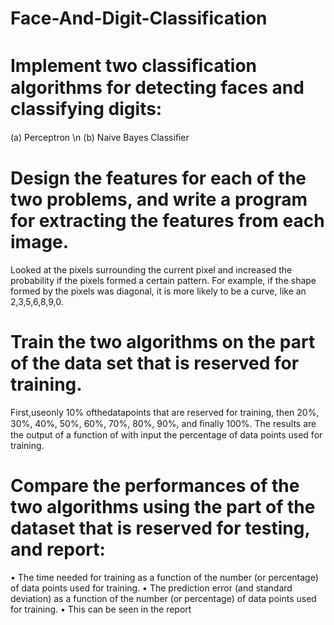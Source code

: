 # Face-And-Digit-Classification
# Implement two classiﬁcation algorithms for detecting faces and classifying digits: 
(a) Perceptron \n
(b) Naive Bayes Classiﬁer 
# Design the features for each of the two problems, and write a program for extracting the features from each image.
Looked at the pixels surrounding the current pixel and increased the probability if the pixels formed a certain pattern.
For example, if the shape formed by the pixels was diagonal, it is more likely to be a curve, like an 2,3,5,6,8,9,0.
# Train the two algorithms on the part of the data set that is reserved for training. 
First,useonly 10% ofthedatapoints that are reserved for training, then 20%, 30%, 40%, 50%, 60%, 70%, 80%, 90%, and ﬁnally 100%. 
The results are the output of a function of with input the percentage of data points used for training. 
# Compare the performances of the two algorithms using the part of the dataset that is reserved for testing, and report:
• The time needed for training as a function of the number (or percentage) of data points used for training. 
• The prediction error (and standard deviation) as a function of the number (or percentage) of data points used for training. 
• This can be seen in the report

